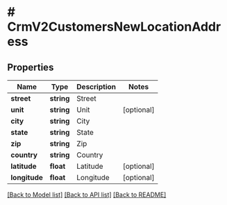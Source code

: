 # # CrmV2CustomersNewLocationAddress

## Properties

Name | Type | Description | Notes
------------ | ------------- | ------------- | -------------
**street** | **string** | Street |
**unit** | **string** | Unit | [optional]
**city** | **string** | City |
**state** | **string** | State |
**zip** | **string** | Zip |
**country** | **string** | Country |
**latitude** | **float** | Latitude | [optional]
**longitude** | **float** | Longitude | [optional]

[[Back to Model list]](../../README.md#models) [[Back to API list]](../../README.md#endpoints) [[Back to README]](../../README.md)
